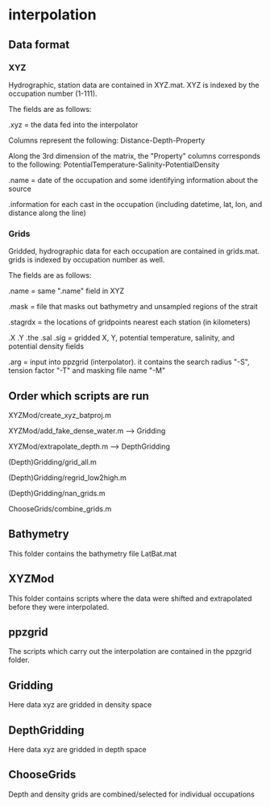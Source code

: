 # interpolation

## Data format

### XYZ
Hydrographic, station data are contained in XYZ.mat. XYZ is indexed by the occupation number (1-111). 

The fields are as follows:

.xyz = the data fed into the interpolator

Columns represent the following: Distance-Depth-Property

Along the 3rd dimension of the matrix, the "Property" columns corresponds to the following: PotentialTemperature-Salinity-PotentialDensity 

.name = date of the occupation and some identifying information about the source

.information for each cast in the occupation (including datetime, lat, lon, and distance along the line)

### Grids
Gridded, hydrographic data for each occupation are contained in grids.mat. grids is indexed by occupation number as well.

The fields are as follows:

.name = same ".name" field in XYZ

.mask = file that masks out bathymetry and unsampled regions of the strait

.stagrdx = the locations of gridpoints nearest each station (in kilometers) 

.X .Y .the .sal .sig = gridded X, Y, potential temperature, salinity, and potential density fields

.arg = input into ppzgrid (interpolator). it contains the search radius "-S", tension factor "-T" and masking file name "-M"


## Order which scripts are run
XYZMod/create_xyz_batproj.m

XYZMod/add_fake_dense_water.m --> Gridding

XYZMod/extrapolate_depth.m --> DepthGridding

(Depth)Gridding/grid_all.m

(Depth)Gridding/regrid_low2high.m

(Depth)Gridding/nan_grids.m

ChooseGrids/combine_grids.m

## Bathymetry
This folder contains the bathymetry file LatBat.mat

## XYZMod
This folder contains scripts where the data were shifted and extrapolated before they were interpolated.


## ppzgrid
The scripts which carry out the interpolation are contained in the ppzgrid folder. 

## Gridding
Here data xyz are gridded in density space

## DepthGridding
Here data xyz are gridded in depth space

## ChooseGrids
Depth and density grids are combined/selected for individual occupations
